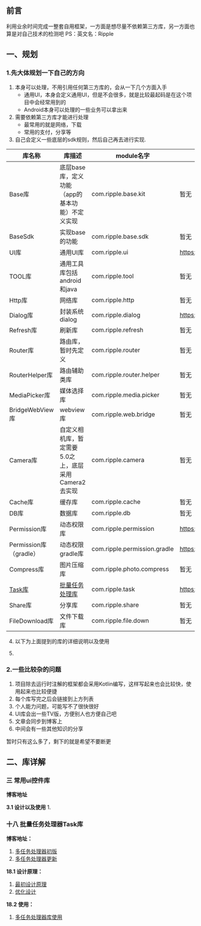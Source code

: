 ## 前言
利用业余时间完成一整套自用框架，一方面是想尽量不依赖第三方库，另一方面也算是对自己技术的检测吧
PS：英文名：Ripple
## 一、规划
### 1.先大体规划一下自己的方向
1. 本身可以处理，不用引用任何第三方库的，会从一下几个方面入手
    * 通用UI，本身会定义通用UI，但是不会很多，就是比较最起码是在这个项目中会经常用到的
    * Android本身可以处理的一些业务可以拿出来
2. 需要依赖第三方库才能进行处理
    * 最常用的就是网络，下载
    * 常用的支付，分享等    
3. 自己会定义一些底层的sdk规则，然后自己再去进行实现.


| 库名称            | 库描述                             | module名字                  |开源库托管地址|
|----------------|---------------------------------|---------------------------|-------------------|
| Base库          | 底层base库，定义功能（app的基本功能）不定义实现     | com.ripple.base.kit       |暂无|
| BaseSdk        | 实现base的功能                       | com.ripple.base.sdk       |暂无|
| UI库            | 通用UI库                           | com.ripple.ui             |https://github.com/fanyafeng/ripple_ui|
| TOOL库            | 通用工具库包括android和java                           | com.ripple.tool             |暂无|
| Http库         | 网络库                             | com.ripple.http          |暂无|
| Dialog库        | 封装系统dialog                      | com.ripple.dialog         |https://github.com/fanyafeng/ripple_dialog|
| Refresh库       | 刷新库                             | com.ripple.refresh        |暂无|
| Router库        | 路由库，暂时先定义                       | com.ripple.router         |暂无|
| RouterHelper库  | 路由辅助类库                          | com.ripple.router.helper  |暂无|
| MediaPicker库   | 媒体选择库                           | com.ripple.media.picker   |暂无|
| BridgeWebView库 | webview库                        | com.ripple.web.bridge     |暂无|
| Camera库        | 自定义相机库，暂定需要5.0之上，底层采用Camera2去实现 | com.ripple.camera         |暂无|
| Cache库         | 缓存库                             | com.ripple.cache          |暂无|
| DB库            | 数据库                             | com.ripple.db             |暂无|
| Permission库    | 动态权限库                           | com.ripple.permission     |https://github.com/fanyafeng/ripple_permission|
| Permission库（gradle）    | 动态权限gradle库                           | com.ripple.permission.gradle     |https://github.com/fanyafeng/ripple_permission_plugin|
| Compress库      | 图片压缩库                           | com.ripple.photo.compress |暂无|
| [Task库](#18)   | [批量任务处理库](#18)                         | com.ripple.task |https://github.com/fanyafeng/ripple_task|
| Share库         | 分享库                             | com.ripple.share          |暂无|
| FileDownload库         | 文件下载库                             | com.ripple.file.down          |暂无|


4. 以下为上面提到的库的详细说明以及使用


5. 

### 2.一些比较杂的问题
1. 项目除去运行时注解的框架都会采用Kotlin编写，这样写起来也会比较快，使用起来也比较便捷
2. 每个库写完之后会链接到上方列表
3. 个人能力问题，可能写不了很快很好
4. UI库会出一些TV版，方便别人也方便自己吧
5. 文章会同步到博客上
6. 中间会有一些其他知识的分享

暂时只有这么多了，剩下的就是希望不要断更

## 二、库详解

### <a id="3">三 常用ui控件库</a>

**博客地址**


**3.1 设计以及使用**
1. 



###  <a id="18">十八 批量任务处理器Task库</a>

**博客地址：**
1. [多任务处理器初版](https://blog.csdn.net/qq_23195583/article/details/106569808)
2. [多任务处理器更新](https://blog.csdn.net/qq_23195583/article/details/106794355)

**18.1 设计原理：**
1. [最初设计原理](https://github.com/1181631922/ModuleSample/blob/master/ripple_task/doc/DesignPrinciple.md)
2. [优化设计](https://github.com/1181631922/ModuleSample/blob/master/ripple_task/doc/DesignPrinciple2.md)

**18.2 使用：**
1. [多任务处理器库使用](https://github.com/1181631922/ModuleSample/tree/master/ripple_task)






